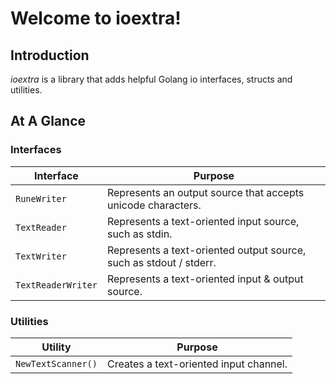 # Welcome to ioextra!

## Introduction

_ioextra_ is a library that adds helpful Golang io interfaces, structs and utilities.

## At A Glance

### Interfaces

Interface          | Purpose
-------------------|---------
`RuneWriter`       | Represents an output source that accepts unicode characters.
`TextReader`       | Represents a text-oriented input source, such as stdin.
`TextWriter`       | Represents a text-oriented output source, such as stdout / stderr.
`TextReaderWriter` | Represents a text-oriented input & output source.

### Utilities

Utility            | Purpose
-------------------|--------
`NewTextScanner()` | Creates a text-oriented input channel.
